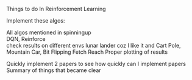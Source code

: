 Things to do In Reinforcement Learning

Implement these algos:


All algos mentioned in spinningup  
DQN, Reinforce  
check results on different envs lunar lander coz I like it
and Cart Pole, Mountain Car, Bit Flipping Fetch Reach
Proper plotting of results

Quickly implement 2 papers to see how quickly can I implement papers
Summary of things that became clear 